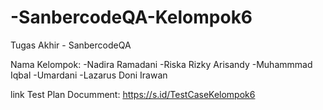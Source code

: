 # -SanbercodeQA-Kelompok6
Tugas Akhir - SanbercodeQA

Nama Kelompok:
-Nadira Ramadani
-Riska Rizky Arisandy
-Muhammmad Iqbal
-Umardani
-Lazarus Doni Irawan

link Test Plan Documment: https://s.id/TestCaseKelompok6
